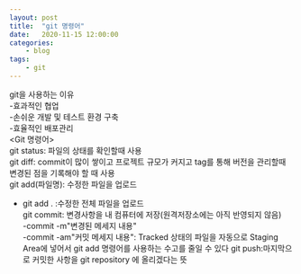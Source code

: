 ```yaml
---
layout: post
title:	"git 명령어"
date:	2020-11-15 12:00:00
categories:
    - blog
tags:
    - git
---
```

git을 사용하는 이유  
-효과적인 협업  
-손쉬운 개발 및 테스트 환경 구축  
-효율적인 배포관리  
<Git 명령어>  
git status: 파일의 상태를 확인할때 사용  
git diff: commit이 많이 쌓이고 프로젝트 규모가 커지고 tag를 통해 버전을 관리할때 변경된 점을 기록해야 할 때 사용  
git add(파일명): 수정한 파일을 업로드  
- git add . :수정한 전체 파일을 업로드  
git commit: 변경사항을 내 컴퓨터에 저장(원격저장소에는 아직 반영되지 않음)  
-commit -m"변경된 메세지 내용"  
-commit -am"커밋 메세지 내용": Tracked 상태의 파일을 자동으로 Staging Area에 넣어서 git add 명령어를 사용하는 수고를 줄일 수 있다
git push:마지막으로 커밋한 사항을 git repository 에 올리겠다는 뜻  

 